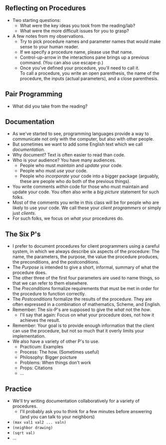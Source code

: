 Reflecting on Procedures
------------------------

* Two starting questions:
    * What were the key ideas you took from the reading/lab?
    * What were the more difficult issues for you to grasp?
* A few notes from my observations.
    * Try to pick procedure names and parameter names that would make
      sense to your human reader.
    * If we specify a procedure name, please use that name.
    * Control-up-arrow in the interactions pane brings up a previous
      command.  (You can also use escape-p.)
    * Once you've defined your procedure, you'll need to call it.  
      To call a procedure, you write an open parenthesis, the name of
      the procedure, the inputs (actual parameters), and a close parenthesis.

Pair Programming
----------------

* What did you take from the reading?

Documentation
-------------

* As we've started to see, programming languages provide a way to
  communicate not only with the computer, but also with other people.
* But sometimes we want to add some English text which we call
  *documentation*.
* Why document?  Text is often easier to read than code.
* Who is your audience?  You have many audiences.
    * People who must *maintain* and *update* your code.
    * People who must *use* your code.
    * People who *incorporate* your code into a bigger package
      (arguably, these are people who do both of the previous things).
* You write comments *within* code for those who must maintain
  and update your code.  You often also write a *big picture*
  statement for such folks.
* Most of the comments you write in this class will be for people who
  are likely to use your code.  We call these your *client
  programmers* or simply just *clients*.
* For such folks, we focus on *what* your procedures do.

The Six P's
-----------

* I prefer to document procedures for client programmers using a
  careful system, in which we always describe six aspects of the
  procedure: The name, the parameters, the purpose, the value the
  procedure produces, the preconditions, and the postconditions.
* The *Purpose* is intended to give a short, informal,
  summary of what the procedure does.
* The other three of the first four parameters are used to name things,
  so that we can refer to them elsewhere.
* The *Preconditions* formalize requirements that must be met in order
  for the procedure to function correctly.
* The *Postconditions* formalize the results of the procedure.
  They are often expressed in a combination of mathematics, Scheme, 
  and English.
* Remember: The six-P's are supposed to give the *what* not
  the *how*.
    * I'll say that again: Focus on what your procedure does, not
      how it achieves the result.
* Remember: Your goal is to provide enough information that the client
  can use the procedure, but not so much that it overly limits your
  implementation.
* We also have a variety of other P's to use.
    * Practicum: Examples
    * Process: The how.  (Sometimes useful)
    * Philosophy: Bigger poicture
    * Problems: When things don't work
    * Props: Citations
    * ...

Practice
--------

* We'll try writing documentation collaboratively for a variety of 
  procedures.
    * I'll probably ask you to think for a few minutes before answering
      (and you can talk to your neighbors)
* <code>(max val1 val2 ... valn)</code>
* <code>(neighbor drawing)</code>
* <code>(sqrt val)</code>
* ...

